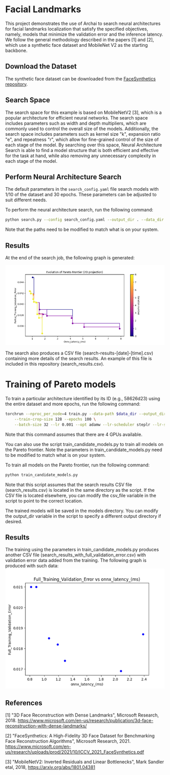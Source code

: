 # Facial Landmarks

This project demonstrates the use of Archai to search neural architectures for facial landmarks localization that satisfy the specified objectives, namely, models that minimize the validation error and the inference latency. We follow the general methodology described in the papers [1] and [2], which use a synthetic face dataset and MobileNet V2 as the starting backbone.

## Download the Dataset

The synthetic face dataset can be downloaded from the [FaceSynthetics repository](https://github.com/microsoft/FaceSynthetics).

## Search Space

The search space for this example is based on MobileNetV2 [3], which is a popular architecture for efficient neural networks. The search space includes parameters such as width and depth multipliers, which are commonly used to control the overall size of the models. Additionally, the search space includes parameters such as kernel size "k", expansion ratio "e", and repeatness "r", which allow for fine-grained control of the size of each stage of the model. By searching over this space, Neural Architecture Search is able to find a model structure that is both efficient and effective for the task at hand, while also removing any unnecessary complexity in each stage of the model.
 
## Perform Neural Architecture Search

The default parameters in the `search_config.yaml` file search models with 1/10 of the dataset and 30 epochs. These parameters can be adjusted to suit different needs.

To perform the neural architecture search, run the following command:

```bash
python search.py --config search_config.yaml --output_dir . --data_dir face_synthetics/dataset_100000
```

Note that the paths need to be modified to match what is on your system. 

## Results
At the end of the search job, the following graph is generated:

![Results of NAS](Partial_Training_Validation_Error_vs_onnx_Latency_ms.png)

The search also produces a CSV file (search-results-[date]-[time].csv) containing more details of the search results. An example of this file is included in this repository (search_results.csv).

# Training of Pareto models

To train a particular architecture identified by its ID (e.g., 58626d23) using the entire dataset and more epochs, run the following command:

```bash
torchrun --nproc_per_node=4 train.py --data-path $data_dir --output_dir $output_dir --nas_search_archid $arch_id --search_result_csv $csv_file \
    --train-crop-size 128 --epochs 100 \
    --batch-size 32 --lr 0.001 --opt adamw --lr-scheduler steplr --lr-step-size 100 --lr-gamma 0.5 -wd 0.00001
```

Note that this command assumes that there are 4 GPUs available.

You can also use the script train_candidate_models.py to train all models on the Pareto frontier. Note the parameters in train_candidate_models.py need to be modified to match what is on your system.

To train all models on the Pareto frontier, run the following command:

```bash
python train_candidate_models.py
```

Note that this script assumes that the search results CSV file (search_results.csv) is located in the same directory as the script. If the CSV file is located elsewhere, you can modify the csv_file variable in the script to point to the correct location.

The trained models will be saved in the models directory. You can modify the output_dir variable in the script to specify a different output directory if desired.

## Results
The training using the parameters in train_candidate_models.py produces another CSV file (search_results_with_full_validation_error.csv) with validation error data added from the training. The following graph is produced with such data:
![Results of full training](Full_Training_Validation_Error_vs_onnx_latency_ms.png)

## References

[1] "3D Face Reconstruction with Dense Landmarks", Microsoft Research, 2018. https://www.microsoft.com/en-us/research/publication/3d-face-reconstruction-with-dense-landmarks/

[2] "FaceSynthetics: A High-Fidelity 3D Face Dataset for Benchmarking Face Reconstruction Algorithms", Microsoft Research, 2021. https://www.microsoft.com/en-us/research/uploads/prod/2021/10/ICCV_2021_FaceSynthetics.pdf

[3] "MobileNetV2: Inverted Residuals and Linear Bottlenecks", Mark Sandler etal, 2018, https://arxiv.org/abs/1801.04381
